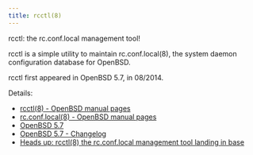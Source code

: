 ```yaml
---
title: rcctl(8)
---
```


rcctl: the rc.conf.local management tool!

rcctl is a simple utility to maintain rc.conf.local(8), the system daemon
 configuration database for OpenBSD.

rcctl first appeared in OpenBSD 5.7, in 08/2014.

Details:
* [rcctl(8) - OpenBSD manual pages](https://man.openbsd.org/rcctl.8)
* [rc.conf.local(8) - OpenBSD manual pages](https://man.openbsd.org/rc.conf.local.8)
* [OpenBSD 5.7](https://www.openbsd.org/57.html)
* [OpenBSD 5.7 - Changelog](https://www.openbsd.org/plus57.html)
* [Heads up: rcctl(8) the rc.conf.local management tool landing in base](https://undeadly.org/cgi?action=article&sid=20140820090351)
